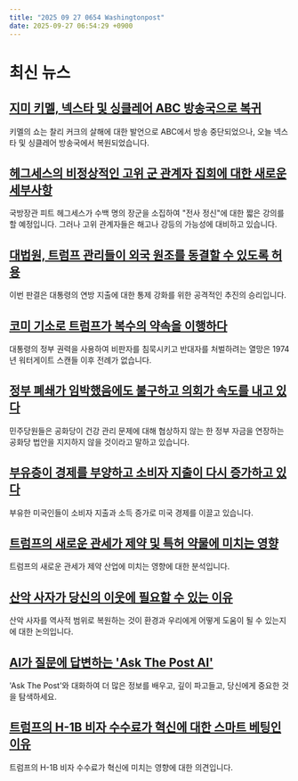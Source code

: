 ```yaml
---
title: "2025 09 27 0654 Washingtonpost"
date: 2025-09-27 06:54:29 +0900
---
```


# 최신 뉴스

## [지미 키멜, 넥스타 및 싱클레어 ABC 방송국으로 복귀](https://www.washingtonpost.com/business/2025/09/26/jimmy-kimmel-sinclair-abc-kirk/)
키멜의 쇼는 찰리 커크의 살해에 대한 발언으로 ABC에서 방송 중단되었으나, 오늘 넥스타 및 싱클레어 방송국에서 복원되었습니다.
## [헤그세스의 비정상적인 고위 군 관계자 집회에 대한 새로운 세부사항](https://www.washingtonpost.com/national-security/2025/09/26/hegseth-generals-meeting-warrior-speech/)
국방장관 피트 헤그세스가 수백 명의 장군을 소집하여 "전사 정신"에 대한 짧은 강의를 할 예정입니다. 그러나 고위 관계자들은 해고나 강등의 가능성에 대비하고 있습니다.
## [대법원, 트럼프 관리들이 외국 원조를 동결할 수 있도록 허용](https://www.washingtonpost.com/politics/2025/09/26/supreme-court-foreign-aid-billions-trump-freeze/)
이번 판결은 대통령의 연방 지출에 대한 통제 강화를 위한 공격적인 추진의 승리입니다.
## [코미 기소로 트럼프가 복수의 약속을 이행하다](https://www.washingtonpost.com/politics/2025/09/25/trump-comey-justice-revenge/)
대통령의 정부 권력을 사용하여 비판자를 침묵시키고 반대자를 처벌하려는 열망은 1974년 워터게이트 스캔들 이후 전례가 없습니다.
## [정부 폐쇄가 임박했음에도 불구하고 의회가 속도를 내고 있다](https://www.washingtonpost.com/politics/2025/09/26/government-shutdown-looms/)
민주당원들은 공화당이 건강 관리 문제에 대해 협상하지 않는 한 정부 자금을 연장하는 공화당 법안을 지지하지 않을 것이라고 말하고 있습니다.
## [부유층이 경제를 부양하고 소비자 지출이 다시 증가하고 있다](https://www.washingtonpost.com/business/2025/09/26/wealthy-spending-economy-consumers/)
부유한 미국인들이 소비자 지출과 소득 증가로 미국 경제를 이끌고 있습니다.
## [트럼프의 새로운 관세가 제약 및 특허 약물에 미치는 영향](https://www.washingtonpost.com/business/2025/09/26/trump-pharmaceutical-tariffs-drugs-impacts/)
트럼프의 새로운 관세가 제약 산업에 미치는 영향에 대한 분석입니다.
## [산악 사자가 당신의 이웃에 필요할 수 있는 이유](https://www.washingtonpost.com/climate-environment/2025/09/26/mountain-lions-pumas-keystone-species-restoration/)
산악 사자를 역사적 범위로 복원하는 것이 환경과 우리에게 어떻게 도움이 될 수 있는지에 대한 논의입니다.
## [AI가 질문에 답변하는 'Ask The Post AI'](https://www.washingtonpost.com/ask-the-post-ai/)
'Ask The Post'와 대화하여 더 많은 정보를 배우고, 깊이 파고들고, 당신에게 중요한 것을 탐색하세요.
## [트럼프의 H-1B 비자 수수료가 혁신에 대한 스마트 베팅인 이유](https://www.washingtonpost.com/opinions/2025/09/26/trump-h1b-visa-fee-big-tech/)
트럼프의 H-1B 비자 수수료가 혁신에 미치는 영향에 대한 의견입니다.